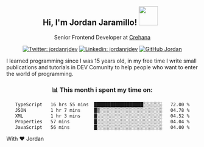 <div align="center">
<h2 style="margin-right:10px;">Hi, I'm Jordan Jaramillo! <img src="https://media.giphy.com/media/Wj7lNjMNDxSmc/source.gif" width="50" > </h2>

<p>Senior Frontend Developer at <a href="https://www.crehana.com/">Crehana</a></p>

[![Twitter: jordanrjdev](https://img.shields.io/twitter/follow/jordanrjdev?style=social)](https://twitter.com/jordanrjdev)
[![Linkedin: jordanrjdev](https://img.shields.io/badge/-jordanrjdev-blue?style=flat-square&logo=Linkedin&logoColor=white&link=https://www.linkedin.com/in/jordanrjdev/)](https://www.linkedin.com/in/jordanrjdev/)
[![GitHub Jordan](https://img.shields.io/github/followers/jnadroj?label=follow&style=social)](https://github.com/jnadroj)

</div>
I learned programming since I was 15 years old, in my free time I write small publications and tutorials in DEV Comunity to help people who want to enter the world of programming.

<div align="center">

### 📊 **This month i spent my time on:**

<!--START_SECTION:waka-->

```txt
TypeScript   16 hrs 55 mins  ██████████████████░░░░░░░   72.00 %
JSON         1 hr 7 mins     █▒░░░░░░░░░░░░░░░░░░░░░░░   04.78 %
XML          1 hr 3 mins     █░░░░░░░░░░░░░░░░░░░░░░░░   04.52 %
Properties   57 mins         █░░░░░░░░░░░░░░░░░░░░░░░░   04.04 %
JavaScript   56 mins         █░░░░░░░░░░░░░░░░░░░░░░░░   04.00 %
```

<!--END_SECTION:waka-->

</div>

With ❤️ Jordan
